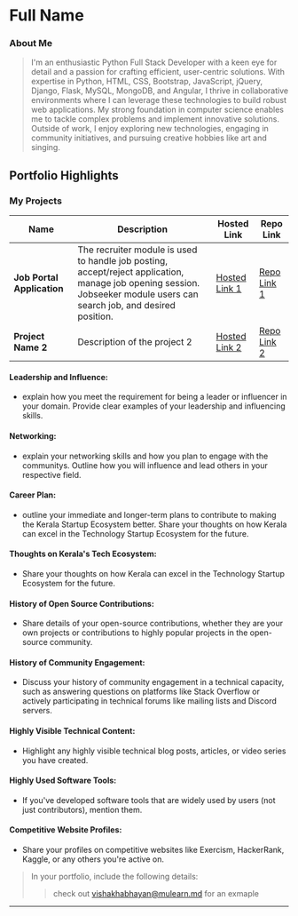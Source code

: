 # Full Name 

### About Me

> I'm an enthusiastic Python Full Stack Developer with a keen eye for detail and a passion for crafting efficient, user-centric solutions. With expertise in Python, HTML, CSS, Bootstrap, JavaScript, jQuery, Django, Flask, MySQL, MongoDB, and Angular, I thrive in collaborative environments where I can leverage these technologies to build robust web applications. My strong foundation in computer science enables me to tackle complex problems and implement innovative solutions. Outside of work, I enjoy exploring new technologies, engaging in community initiatives, and pursuing creative hobbies like art and singing.


## Portfolio Highlights

### My Projects

| Name                | Description                                                               | Hosted Link                              | Repo Link                                                      |
|---------------------|---------------------------------------------------------------------------|------------------------------------------|----------------------------------------------------------------|
| **Job Portal Application**  | The recruiter module is used to handle job posting, accept/reject application, manage job opening session. Jobseeker module users can search job, and desired position.                                             | [Hosted Link 1](https://example.com)    | [Repo Link 1](https://github.com/anju1jacob/Job-Portal-Application-python-Django)             |
| **Project Name 2**  | Description of the project 2                                              | [Hosted Link 2](https://example.com)    | [Repo Link 2](https://github.com/username/project2)             |

#### Leadership and Influence:

- explain how you meet the requirement for being a leader or influencer in your domain. Provide clear examples of your leadership and influencing skills.

#### Networking:

- explain your networking skills and how you plan to engage with the communitys. Outline how you will influence and lead others in your respective field.

#### Career Plan:

- outline your immediate and longer-term plans to contribute to making the Kerala Startup Ecosystem better. Share your thoughts on how Kerala can excel in the Technology Startup Ecosystem for the future.

#### Thoughts on Kerala's Tech Ecosystem:

- Share your thoughts on how Kerala can excel in the Technology Startup Ecosystem for the future.

#### History of Open Source Contributions:

- Share details of your open-source contributions, whether they are your own projects or contributions to highly popular projects in the open-source community.

#### History of Community Engagement:

-  Discuss your history of community engagement in a technical capacity, such as answering questions on platforms like Stack Overflow or actively participating in technical forums like mailing lists and Discord servers.

#### Highly Visible Technical Content:

- Highlight any highly visible technical blog posts, articles, or video series you have created.

#### Highly Used Software Tools:

- If you've developed software tools that are widely used by users (not just contributors), mention them.

#### Competitive Website Profiles:

- Share your profiles on competitive websites like Exercism, HackerRank, Kaggle, or any others you're active on.



> In your portfolio, include the following details:
>> check out [vishakhabhayan@mulearn.md](./profiles/vishakhabhayan@mulearn.md) for an exmaple

---

